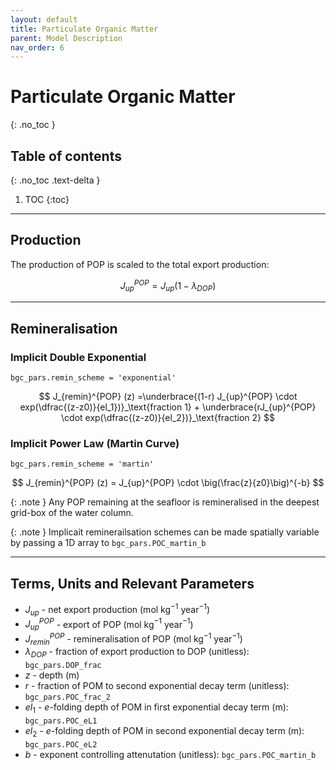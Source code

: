 ```yaml
---
layout: default
title: Particulate Organic Matter
parent: Model Description
nav_order: 6
---
```


# Particulate Organic Matter
{: .no_toc }

## Table of contents
{: .no_toc .text-delta }

1. TOC
{:toc}

---

## Production

The production of POP is scaled to the total export production:

$$ J_{up}^{POP} = J_{up} (1 - \lambda_{DOP}) $$

---

## Remineralisation

### Implicit Double Exponential 

`bgc_pars.remin_scheme = 'exponential'`

$$ J_{remin}^{POP} (z)  =\underbrace{(1-r) J_{up}^{POP} \cdot exp(\dfrac{(z-z0)}{el_1})}_\text{fraction 1} + \underbrace{rJ_{up}^{POP} \cdot exp(\dfrac{(z-z0)}{el_2})}_\text{fraction 2} $$

### Implicit Power Law (Martin Curve) 

`bgc_pars.remin_scheme = 'martin'`

$$ J_{remin}^{POP} (z) = J_{up}^{POP} \cdot \big(\frac{z}{z0}\big)^{-b} $$

{: .note } 
Any POP remaining at the seafloor is remineralised in the deepest grid-box of the water column.

{: .note } 
Implicait reminerailsation schemes can be made spatially variable by passing a 1D array to `bgc_pars.POC_martin_b` 

---

## Terms, Units and Relevant Parameters

* $J_{up}$ - net export production (mol kg$^{-1}$ year$^{-1}$)
* $J_{up}^{POP}$ - export of POP (mol kg$^{-1}$ year$^{-1}$)
* $J_{remin}^{POP}$ - remineralisation of POP (mol kg$^{-1}$ year$^{-1}$)
* $\lambda_{DOP}$ - fraction of export production to DOP (unitless): `bgc_pars.DOP_frac`
* $z$ - depth (m)
* $r$ - fraction of POM to second exponential decay term (unitless): `bgc_pars.POC_frac_2` 
* $el_1$ - _e_-folding depth of POM in first exponential decay term (m): `bgc_pars.POC_eL1` 
* $el_2$ - _e_-folding depth of POM in second exponential decay term (m): `bgc_pars.POC_eL2` 
* $b$ - exponent controlling attenutation (unitless): `bgc_pars.POC_martin_b` 


